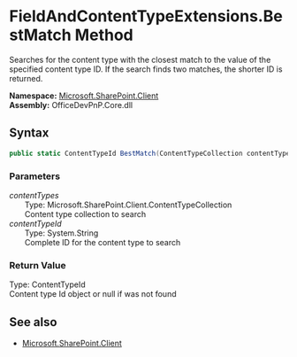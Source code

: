 # FieldAndContentTypeExtensions.BestMatch Method  
Searches for the content type with the closest match to the value of the specified content type ID. If the search finds two matches, the shorter ID is returned.  

**Namespace:** [Microsoft.SharePoint.Client](Microsoft.SharePoint.Client.md)  
**Assembly:** OfficeDevPnP.Core.dll  
## Syntax
```C#
public static ContentTypeId BestMatch(ContentTypeCollection contentTypes, String contentTypeId)
```
### Parameters
*contentTypes*  
&emsp;&emsp;Type: Microsoft.SharePoint.Client.ContentTypeCollection  
&emsp;&emsp;Content type collection to search  
*contentTypeId*  
&emsp;&emsp;Type: System.String  
&emsp;&emsp;Complete ID for the content type to search  
### Return Value
Type: ContentTypeId  
Content type Id object or null if was not found

## See also
- [Microsoft.SharePoint.Client](Microsoft.SharePoint.Client.md)
